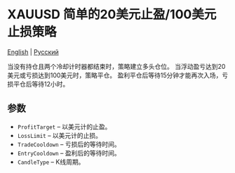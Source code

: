 # XAUUSD 简单的20美元止盈/100美元止损策略
[English](README.md) | [Русский](README_ru.md)

当没有持仓且两个冷却计时器都结束时，策略建立多头仓位。
当浮动盈亏达到20美元或亏损达到100美元时，策略平仓。
盈利平仓后等待15分钟才能再次入场，亏损平仓后等待12小时。

## 参数

- `ProfitTarget` – 以美元计的止盈。
- `LossLimit` – 以美元计的止损。
- `TradeCooldown` – 亏损后的等待时间。
- `EntryCooldown` – 盈利后的等待时间。
- `CandleType` – K线周期。
